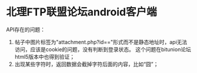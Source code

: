 北理FTP联盟论坛android客户端
====================================
API存在的问题：
1. 帖子中图片标签为"attachment.php?id=="形式而不是静态地址时，api无法访问，应该是cookie的问题，没有判断到登录状态。
这个问题在bitunion论坛html5版本中也得到验证；
2. 出现某些字符时，返回数据会截掉字符后面的内容，比如“囧”；
